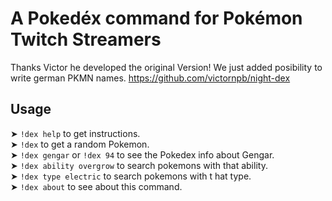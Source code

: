 # A Pokedéx command for Pokémon Twitch Streamers

Thanks Victor he developed the original Version! We just added posibility to write german PKMN names. https://github.com/victornpb/night-dex



Usage
------------

  ➤ `!dex help` to get instructions.  
  ➤ `!dex` to get a random Pokemon.  
  ➤ `!dex gengar` or `!dex 94` to see the Pokedex info about    Gengar.  
  ➤ `!dex ability overgrow` to search pokemons with that ability.  
  ➤ `!dex type electric` to search pokemons with t  hat type.  
  ➤ `!dex about` to see about this command.
